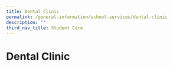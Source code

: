 ```yaml
---
title: Dental Clinic
permalink: /general-information/school-services/dental-clinic
description: ""
third_nav_title: Student Care
---
```

# **Dental Clinic**

